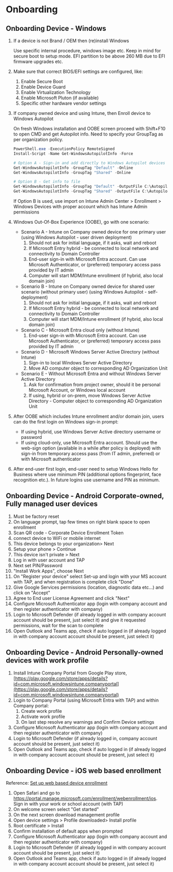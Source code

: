 # Onboarding

## Onboarding Device - Windows

1. If a device is not Brand / OEM then (re)install Windows

    Use specific internal procedure, windows image etc. Keep in mind for secure boot to setup mode. EFI partition to be above 260 MB due to EFI firmware upgrades etc.

1. Make sure that correct BIOS/EFI settings are configured, like:
    1. Enable Secure Boot
    1. Enable Device Guard
    1. Enable Virtualization Technology
    1. Enable Microsoft Pluton (if available)
    1. Specific other hardware vendor settings

1. If company owned device and using Intune, then Enroll device to Windows Autopilot

    On fresh Windows installation and OOBE screen proceed with Shift+F10 to open CMD and get Autopilot info. Need to specify your GroupTag as per organization policy.

    ```powershell
    PowerShell.exe -ExecutionPolicy RemoteSigned
    Install-Script -Name Get-WindowsAutopilotInfo -Force
    
    # Option A - Sign-in and add directly to Windows Autopilot devices 
    Get-WindowsAutopilotInfo -GroupTag "Default" -Online 
    Get-WindowsAutopilotInfo -GroupTag "Shared" -Online 
    
    # Option B - Get info to file
    Get-WindowsAutopilotInfo -GroupTag "Default" -OutputFile C:\AutopilotHWID.csv 
    Get-WindowsAutopilotInfo -GroupTag "Shared" -OutputFile C:\AutopilotHWID.csv 
    ```

    If Option B is used, use import on Intune Admin Center > Enrollment > Windows Devices with proper account which has Intune Admin permissions

1. Windows Out-Of-Box Experience (OOBE), go with one scenario:

    * Scenario A - Intune on Company owned device for one primary user (using Windows Autopilot - user driven deployment)
        1. Should not ask for initial language, if it asks, wait and reboot
        1. If Microsoft Entry hybrid - be connected to local network and connectivity to Domain Controller
        1. End-user sign-in with Microsoft Entra account. Can use Microsoft Authenticator, or (preferred) temporary access pass provided by IT admin
        1. Computer will start MDM/Intune enrollment (if hybrid, also local domain join)
    * Scenario B - Intune on Company owned device for shared user scenario (without primary user) (using Windows Autopilot - self-deployment)
        1. Should not ask for initial language, if it asks, wait and reboot
        1. If Microsoft Entry hybrid - be connected to local network and connectivity to Domain Controller
        1. Computer will start MDM/Intune enrollment (if hybrid, also local domain join)
    * Scenario C - Microsoft Entra cloud only (without Intune)
        1. End-user sign-in with Microsoft Entra account. Can use Microsoft Authenticator, or (preferred) temporary access pass provided by IT admin
    * Scenario D - Microsoft Windows Server Active Directory (without Intune)
        1. Sign-in to local Windows Server Active Directory
        1. Move AD computer object to corresponding AD Organization Unit
    * Scenario E - Without Microsoft Entra and without Windows Server Active Directory
        1. Ask for confirmation from project owner, should it be personal Microsoft Account, or Windows local account
        1. If using, hybrid or on-prem, move Windows Server Active Directory - Computer object to corresponding AD Organization Unit

1. After OOBE which includes Intune enrollment and/or domain join, users can do the first login on Windows sign-in prompt:

    * If using hybrid, use Windows Server Active directory username or password
    * If using cloud-only, use Microsoft Entra account. Should use the web-sign option (available in a while after policy is deployed) with sign-in from temporary access pass (from IT admin, preferred) or with Microsoft authenticator

1. After end-user first login, end-user need to setup Windows Hello for Business where use minimum PIN (additional options fingerprint, face recognition etc.). In future logins use username and PIN as minimum.

## Onboarding Device - Android Corporate-owned, Fully managed user devices

1. Must be factory reset
1. On language prompt, tap few times on right blank space to open enrollment
1. Scan QR code - Corporate Device Enrollment Token
1. connect device to WiFi or mobile internet
1. This device belongs to your organization> Next
1. Setup your phone > Continue
1. This device isn't private > Next
1. Log in with user account and TAP
1. Next set PIN/Password
1. "Install Work Apps", choose Next
1. On "Register your device" select Set-up and login with your MS account with TAP, and when registration is complete click "Done"
1. Give Google Services permissions (location, diagnostic data etc...) and click on "Accept"
1. Agree to End user License Agreement and click "Next"
1. Configure Microsoft Authenticator app (login with company account and then register authenticator with company)
1. Login to Microsoft Defender (if already logged in with company account account should be present, just select it) and give it requested  permissions, wait for the scan to complete
1. Open Outlook and Teams app, check if auto logged in (if already logged in with company account account should be present, just select it)

## Onboarding Device - Android Personally-owned devices with work profile

1. Install Intune Company Portal from Google Play store, [https://play.google.com/store/apps/details?id=com.microsoft.windowsintune.companyportal](https://play.google.com/store/apps/details?id=com.microsoft.windowsintune.companyportal)
1. Login to Company Portal (using Microsoft Entra with TAP) and within Company portal:
    1. Create work profile
    1. Activate work profile
    1. On last step resolve any warnings and Confirm Device settings
1. Configure Microsoft Authenticator app (login with company account and then register authenticator with company)
1. Login to Microsoft Defender (if already logged in, company account account should be present, just select it)
1. Open Outlook and Teams app, check if auto logged in (if already logged in with company account account should be present, just select it)

## Onboarding Device - iOS web based enrollment

Reference: [Set up web based device enrollment](https://learn.microsoft.com/en-us/mem/intune-service/enrollment/web-based-device-enrollment-ios)

1. Open Safari and go to https://portal.manage.microsoft.com/enrollment/webenrollment/ios. Sign in with your work or school account (with TAP)
1. On welcome screen select "Get started"
1. On the next screen download management profile
1. Open device settings > Profile downloaded> Install profile
1. Root certificate > Install
1. Confirm installation of default apps when prompted
1. Configure Microsoft Authenticator app (login with company account and then register authenticator with company)
1. Login to Microsoft Defender (if already logged in with company account account should be present, just select it)
1. Open Outlook and Teams app, check if auto logged in (if already logged in with company account account should be present, just select it)
